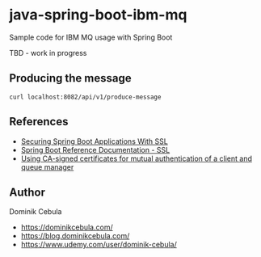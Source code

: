 # java-spring-boot-ibm-mq

Sample code for IBM MQ usage with Spring Boot

TBD - work in progress

## Producing the message

```shell
curl localhost:8082/api/v1/produce-message
```

## References

- [Securing Spring Boot Applications With SSL](https://spring.io/blog/2023/06/07/securing-spring-boot-applications-with-ssl)
- [Spring Boot Reference Documentation - SSL](https://docs.spring.io/spring-boot/reference/features/ssl.html)
- [Using CA-signed certificates for mutual authentication of a client and queue manager](https://www.ibm.com/docs/en/ibm-mq/9.4.x?topic=ccqms-using-ca-signed-certificates-mutual-authentication-client-queue-manager)

## Author

Dominik Cebula

- https://dominikcebula.com/
- https://blog.dominikcebula.com/
- https://www.udemy.com/user/dominik-cebula/
